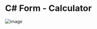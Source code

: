 # C# Form - Calculator


![image](https://user-images.githubusercontent.com/72979004/230032754-fe8055e2-539b-452c-9332-c7fbd85cc174.png)


